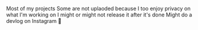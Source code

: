 Most of my projects
Some are not uplaoded because I too enjoy privacy on what I'm working on
I might or might not release it after it's done
Might do a devlog on Instagram :shrug:
